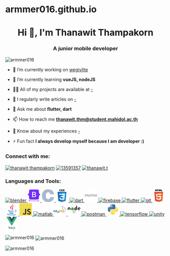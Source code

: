 # armmer016.github.io
<h1 align="center">Hi 👋, I'm Thanawit Thampakorn</h1>
<h3 align="center">A junior mobile developer</h3>

<p align="left"> <img src="https://komarev.com/ghpvc/?username=armmer016&label=Profile%20views&color=0e75b6&style=flat" alt="armmer016" /> </p>

- 🔭 I’m currently working on [wegivlite](https://github.com/SmileFOKUS)

- 🌱 I’m currently learning **vueJS, nodeJS**

- 👨‍💻 All of my projects are available at [-](-)

- 📝 I regularly write articles on [-](-)

- 💬 Ask me about **flutter, dart**

- 📫 How to reach me **thanawit.thm@student.mahidol.ac.th**

- 📄 Know about my experiences [-](-)

- ⚡ Fun fact **I always develop myself because I am developer :)**

<h3 align="left">Connect with me:</h3>
<p align="left">
<a href="https://linkedin.com/in/thanawit thampakorn" target="blank"><img align="center" src="https://cdn.jsdelivr.net/npm/simple-icons@3.0.1/icons/linkedin.svg" alt="thanawit thampakorn" height="30" width="40" /></a>
<a href="https://stackoverflow.com/users/13591357" target="blank"><img align="center" src="https://cdn.jsdelivr.net/npm/simple-icons@3.0.1/icons/stackoverflow.svg" alt="13591357" height="30" width="40" /></a>
<a href="https://instagram.com/thanawit.t" target="blank"><img align="center" src="https://cdn.jsdelivr.net/npm/simple-icons@3.0.1/icons/instagram.svg" alt="thanawit.t" height="30" width="40" /></a>
</p>

<h3 align="left">Languages and Tools:</h3>
<p align="left"> <a href="https://www.blender.org/" target="_blank"> <img src="https://download.blender.org/branding/community/blender_community_badge_white.svg" alt="blender" width="40" height="40"/> </a> <a href="https://getbootstrap.com" target="_blank"> <img src="https://raw.githubusercontent.com/devicons/devicon/master/icons/bootstrap/bootstrap-plain-wordmark.svg" alt="bootstrap" width="40" height="40"/> </a> <a href="https://www.cprogramming.com/" target="_blank"> <img src="https://raw.githubusercontent.com/devicons/devicon/master/icons/c/c-original.svg" alt="c" width="40" height="40"/> </a> <a href="https://www.w3schools.com/css/" target="_blank"> <img src="https://raw.githubusercontent.com/devicons/devicon/master/icons/css3/css3-original-wordmark.svg" alt="css3" width="40" height="40"/> </a> <a href="https://dart.dev" target="_blank"> <img src="https://www.vectorlogo.zone/logos/dartlang/dartlang-icon.svg" alt="dart" width="40" height="40"/> </a> <a href="https://expressjs.com" target="_blank"> <img src="https://raw.githubusercontent.com/devicons/devicon/master/icons/express/express-original-wordmark.svg" alt="express" width="40" height="40"/> </a> <a href="https://firebase.google.com/" target="_blank"> <img src="https://www.vectorlogo.zone/logos/firebase/firebase-icon.svg" alt="firebase" width="40" height="40"/> </a> <a href="https://flutter.dev" target="_blank"> <img src="https://www.vectorlogo.zone/logos/flutterio/flutterio-icon.svg" alt="flutter" width="40" height="40"/> </a> <a href="https://git-scm.com/" target="_blank"> <img src="https://www.vectorlogo.zone/logos/git-scm/git-scm-icon.svg" alt="git" width="40" height="40"/> </a> <a href="https://www.w3.org/html/" target="_blank"> <img src="https://raw.githubusercontent.com/devicons/devicon/master/icons/html5/html5-original-wordmark.svg" alt="html5" width="40" height="40"/> </a> <a href="https://www.java.com" target="_blank"> <img src="https://raw.githubusercontent.com/devicons/devicon/master/icons/java/java-original.svg" alt="java" width="40" height="40"/> </a> <a href="https://developer.mozilla.org/en-US/docs/Web/JavaScript" target="_blank"> <img src="https://raw.githubusercontent.com/devicons/devicon/master/icons/javascript/javascript-original.svg" alt="javascript" width="40" height="40"/> </a> <a href="https://www.mathworks.com/" target="_blank"> <img src="https://raw.githubusercontent.com/simple-icons/simple-icons/master/icons/mathworks.svg" alt="matlab" width="40" height="40"/> </a> <a href="https://www.mysql.com/" target="_blank"> <img src="https://raw.githubusercontent.com/devicons/devicon/master/icons/mysql/mysql-original-wordmark.svg" alt="mysql" width="40" height="40"/> </a> <a href="https://nodejs.org" target="_blank"> <img src="https://raw.githubusercontent.com/devicons/devicon/master/icons/nodejs/nodejs-original-wordmark.svg" alt="nodejs" width="40" height="40"/> </a> <a href="https://postman.com" target="_blank"> <img src="https://www.vectorlogo.zone/logos/getpostman/getpostman-icon.svg" alt="postman" width="40" height="40"/> </a> <a href="https://www.python.org" target="_blank"> <img src="https://raw.githubusercontent.com/devicons/devicon/master/icons/python/python-original.svg" alt="python" width="40" height="40"/> </a> <a href="https://www.tensorflow.org" target="_blank"> <img src="https://www.vectorlogo.zone/logos/tensorflow/tensorflow-icon.svg" alt="tensorflow" width="40" height="40"/> </a> <a href="https://unity.com/" target="_blank"> <img src="https://www.vectorlogo.zone/logos/unity3d/unity3d-icon.svg" alt="unity" width="40" height="40"/> </a> <a href="https://vuejs.org/" target="_blank"> <img src="https://raw.githubusercontent.com/devicons/devicon/master/icons/vuejs/vuejs-original-wordmark.svg" alt="vuejs" width="40" height="40"/> </a> </p>

<p><img align="left" src="https://github-readme-stats.vercel.app/api/top-langs?username=armmer016&show_icons=true&locale=en&layout=compact" alt="armmer016" /></p>

<p>&nbsp;<img align="center" src="https://github-readme-stats.vercel.app/api?username=armmer016&show_icons=true&locale=en" alt="armmer016" /></p>

<p><img align="center" src="https://github-readme-streak-stats.herokuapp.com/?user=armmer016&" alt="armmer016" /></p>

